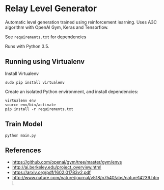 # Relay Level Generator
Automatic level generation trained using reinforcement learning.
Uses A3C algorithm with OpenAI Gym, Keras and Tensorflow.

See `requirements.txt` for dependencies

Runs with Python 3.5.

## Running using Virtualenv
Install Virtualenv
```
sudo pip install virtualenv
```

Create an isolated Python environment, and install dependencies:
```
virtualenv env
source env/bin/activate
pip install -r requirements.txt
```

## Train Model
```
python main.py
```

## References
- https://github.com/openai/gym/tree/master/gym/envs
- http://ai.berkeley.edu/project_overview.html
- https://arxiv.org/pdf/1602.01783v2.pdf
- http://www.nature.com/nature/journal/v518/n7540/abs/nature14236.html

